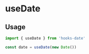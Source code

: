 # useDate

## Usage

```ts
import { useDate } from 'hooks-date'

const date = useDate(new Date())
```
